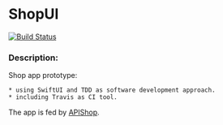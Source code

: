 # ShopUI
[![Build Status](https://travis-ci.com/JotaGalera/ShopUI.svg?branch=master)](https://travis-ci.com/JotaGalera/ShopUI)

### Description: 

Shop app prototype:

	* using SwiftUI and TDD as software development approach. 
	* including Travis as CI tool. 

The app is fed by [APIShop](https://github.com/JotaGalera/APIShop).